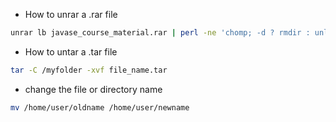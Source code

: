 - How to unrar a .rar file
```bash
unrar lb javase_course_material.rar | perl -ne 'chomp; -d ? rmdir : unlink'
```

- How to untar a .tar file
```bash
tar -C /myfolder -xvf file_name.tar
```

- change the file or directory name
```bash
mv /home/user/oldname /home/user/newname
```